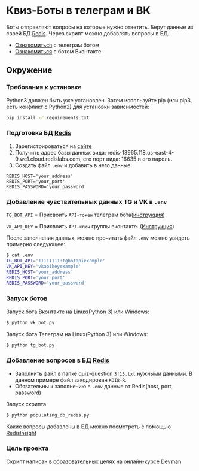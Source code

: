 # Квиз-Боты в телеграм и ВК

Боты отправляют вопросы на которые нужно ответить. Берут данные из своей БД [Redis](https://app.redislabs.com/). Через
скрипт можно добавлять вопросы в БД.

- [Ознакомиться](https://t.me/dvmn_quizzz_bot) с телеграм ботом
- [Ознакомиться](https://vk.com/club224635074) с ботом Вконтакте

## Окружение

### Требования к установке

Python3 должен быть уже установлен. Затем используйте pip (или pip3, есть конфликт с Python2) для установки
зависимостей:

```bash
pip install -r requirements.txt
```

### Подготовка БД [Redis](https://app.redislabs.com/)

1) Зарегистрироваться на [сайте](https://app.redislabs.com/)
2) Получить адрес базы данных вида: redis-13965.f18.us-east-4-9.wc1.cloud.redislabs.com, его порт вида: 16635 и его
   пароль.
3) Создать файл `.env` и добавить в него данные:

```
REDIS_HOST='your_address'
REDIS_PORT='your_port'
REDIS_PASSWORD='your_password'
```

### Добавление чувствительных данных TG и VK в `.env`

`TG_BOT_API` = Присвоить `API-токен` телеграм
бота([инструкция](https://robochat.io/docs/kak-sozdat-chat-bota-v-telegram/))

`VK_API_KEY` = Присвоить `API-ключ` группы
вконтакте. ([Инструкция](https://pechenek.net/social-networks/vk/api-vk-poluchaem-klyuch-dostupa-token-gruppy/))

После заполнения данных, можно прочитать файл `.env` можно увидеть примерно следующее:

```bash
$ cat .env
TG_BOT_API='11111111:tgbotapiexample'
VK_API_KEY='vkapikeyexample'
REDIS_HOST='your_address'
REDIS_PORT='your_port'
REDIS_PASSWORD='your_password'
```

### Запуск ботов

Запуск бота Вконтакте на Linux(Python 3) или Windows:

```bash
$ python vk_bot.py
```

Запуск бота Телеграм на Linux(Python 3) или Windows:

```bash
$ python tg_bot.py
```

### Добавление вопросов в БД [Redis](https://app.redislabs.com/)

- Заполнить файл в папке quiz-question `3f15.txt` нужными данными. В данном примере файл закодирован `KOI8-R`.
- Обязательны к заполнению в `.env` данные от Redis(host, port, password)

Запуск скрипта:
```bash
$ python populating_db_redis.py
```

Какие вопросы добавлены в БД можно посмотреть с помощью [RedisInsight](https://app.redislabs.com/)

### Цель проекта

Скрипт написан в образовательных целях на онлайн-курсе [Devman](https://dvmn.org)

